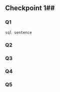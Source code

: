 ## Checkpoint 1##

### Q1 ###

```
sql sentence
```

### Q2 ###


### Q3 ###


### Q4 ###



### Q5 ###
